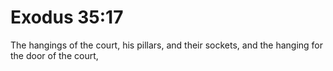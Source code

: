# Exodus 35:17

The hangings of the court, his pillars, and their sockets, and the hanging for the door of the court,